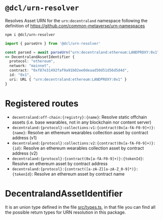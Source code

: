# `@dcl/urn-resolver`

Resolves Asset URN for the `urn:decentraland` namespace following the definition of https://github.com/common-metaverse/urn-namespaces

```bash
npm i @dcl/urn-resolver
```

```typescript
import { parseUrn } from '@dcl/urn-resolver'

const parsed = await parseUrn("urn:decentraland:ethereum:LANDPROXY:0x1")
=> DecentralandAssetIdentifier {
  protocol: "ethereum",
  network: "mainnet",
  contract: "0xf87e31492faf9a91b02ee0deaad50d51d56d5d4d",
  id: "0x1",
  uri: URL { "urn:decentraland:ethereum:LANDPROXY:0x1" }
}
```

# Registered routes

- `decentraland:off-chain:{registry}:{name}`: Resolve static offchain assets (i.e. base wearables, not in any blockchain nor content server)
- `decentraland:{protocol}:collections:v1:{contract(0x[a-fA-F0-9]+)}:{name}`: Resolve an ethereum wearables collection asset by contract address (v1)
- `decentraland:{protocol}:collections:v2:{contract(0x[a-fA-F0-9]+)}:{id}`: Resolve an ethereum wearables collection asset by contract address (v2)
- `decentraland:{protocol}:{contract(0x[a-fA-F0-9]+)}:{tokenId}`: Resolve an ethereum asset by contract address
- `decentraland:{protocol}:{contract([a-zA-Z][a-zA-Z_0-9]*)}:{tokenId}`: Resolve an ethereum asset by contract name

# DecentralandAssetIdentifier

It is an union type defined in the file [src/types.ts](src/types.ts), in that file you can find all the possible return types for URN resolution in this package.
